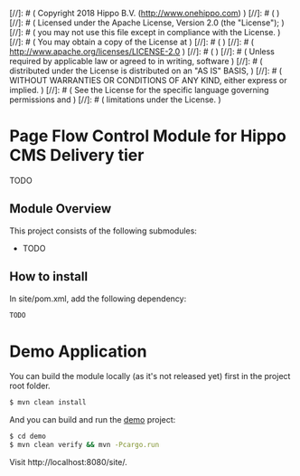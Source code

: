 
[//]: # (  Copyright 2018 Hippo B.V. (http://www.onehippo.com)  )
[//]: # (  )
[//]: # (  Licensed under the Apache License, Version 2.0 (the "License");  )
[//]: # (  you may not use this file except in compliance with the License.  )
[//]: # (  You may obtain a copy of the License at  )
[//]: # (  )
[//]: # (       http://www.apache.org/licenses/LICENSE-2.0  )
[//]: # (  )
[//]: # (  Unless required by applicable law or agreed to in writing, software  )
[//]: # (  distributed under the License is distributed on an "AS IS" BASIS,  )
[//]: # (  WITHOUT WARRANTIES OR CONDITIONS OF ANY KIND, either express or implied.  )
[//]: # (  See the License for the specific language governing permissions and  )
[//]: # (  limitations under the License.  )

# Page Flow Control Module for Hippo CMS Delivery tier

TODO

## Module Overview

This project consists of the following submodules:

- TODO


## How to install

In site/pom.xml, add the following dependency:

```xml
TODO
```

# Demo Application

You can build the module locally (as it's not released yet) first in the project root folder.

```bash
$ mvn clean install
```

And you can build and run the [demo](demo) project:

```bash
$ cd demo
$ mvn clean verify && mvn -Pcargo.run
```

Visit http://localhost:8080/site/.

